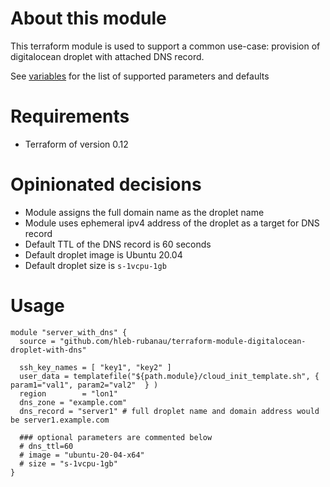 # About this module

This terraform module is used to support a common use-case: provision of digitalocean droplet with attached DNS record.

See [variables](./variables.tf) for the list of supported parameters and defaults

# Requirements

* Terraform of version 0.12

# Opinionated decisions

* Module assigns the full domain name as the droplet name
* Module uses ephemeral ipv4 address of the droplet as a target for DNS record
* Default TTL of the DNS record is 60 seconds
* Default droplet image is Ubuntu 20.04
* Default droplet size is `s-1vcpu-1gb`

# Usage

```
module "server_with_dns" {
  source = "github.com/hleb-rubanau/terraform-module-digitalocean-droplet-with-dns"

  ssh_key_names = [ "key1", "key2" ]
  user_data = templatefile("${path.module}/cloud_init_template.sh", { param1="val1", param2="val2"  } )
  region        = "lon1"
  dns_zone = "example.com"
  dns_record = "server1" # full droplet name and domain address would be server1.example.com 
  
  ### optional parameters are commented below  
  # dns_ttl=60
  # image = "ubuntu-20-04-x64"
  # size = "s-1vcpu-1gb" 
} 

```
